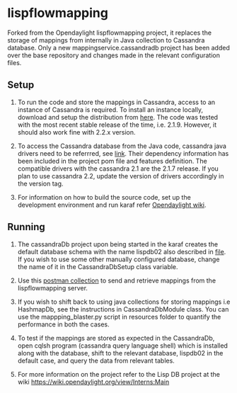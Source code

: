 # lispflowmapping
Forked from the Opendaylight lispflowmapping project, it replaces the storage of mappings from internally in Java collection to Cassandra database. Only a new mappingservice.cassandradb project has been added over the base repository and changes made in the relevant configuration files.

## Setup
1. To run the code and store the mappings in Cassandra, access to an instance of Cassandra is required. To install an instance locally, download and setup the distribution from [here](http://cassandra.apache.org/download/). The code was tested with the most recent stable release of the time, i.e. 2.1.9. However, it should also work fine with 2.2.x version.

2. To access the Cassandra database from the Java code, cassandra java drivers need to be referrred, see [link](https://github.com/datastax/java-driver). Their dependency information has been included in the project pom file and features definition.
The compatible drivers with the cassandra 2.1 are the 2.1.7 release. If you plan to use cassandra 2.2, update the version of drivers accordingly in the version tag.

3. For information on how to build the source code, set up the development environment and run karaf refer [Opendaylight wiki](https://wiki.opendaylight.org/view/GettingStarted:Developer_Main).

## Running
1. The cassandraDb project upon being started in the karaf creates the default database schema with the name lispdb02 also described in [file](https://github.com/sidhant13/lispflowmapping/blob/master/resources/Cassandra_odl_2.cql). If you wish to use some other manually configured database, change the name of it in the CassandraDbSetup class variable.

2. Use this [postman collection](https://github.com/sidhant13/lispflowmapping/blob/master/mappingservice/implementation/src/main/resources/lfm_RPCs.json.postman_collection) to send and retrieve mappings from the lispflowmapping server.

3. If you wish to shift back to using java collections for storing mappings i.e HashmapDb, see the instructions in CassandraDbModule class. You can use the mappping_blaster.py script in resources folder to quantify the performance in both the cases.

4. To test if the mappings are stored as expected in the CassandraDb, open cqlsh program (cassandra query language shell) which is installed along with the database, shift to the relevant database, lispdb02 in the default case, and query the data from relevant tables.

5. For more information on the project refer to the Lisp DB project at the wiki https://wiki.opendaylight.org/view/Interns:Main

